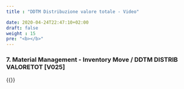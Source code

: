 ```yaml
---
title : "DDTM Distribuzione valore totale - Video"

date: 2020-04-24T22:47:10+02:00
draft: false
weight : 15
pre: "<b></b>"
--- 
```


### 7. Material Management - Inventory Move / DDTM DISTRIB VALORETOT [V025]
{{<youtube M5uxJrOjOI0>}}

